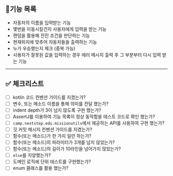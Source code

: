 ## 🎯기능 목록

- 자동차의 이름을 입력받는 기능
- 몇번을 이동시킬건지 사용자에게 입력을 받는 기능
- 랜덤을 활용해 전진 조건을 판단하는 기능
- 현재위치에 맞추어 자동차들을 출력하는 기능
- 누가 우승했는지 체크 (중복 가능)
- 사용자가 잘못된 값을 입력하는 경우 에러 메시지 출력 후 그 부분부터 다시 입력 받는 기능



---

## ✅ 체크리스트

- [ ] kotlin 코드 컨벤션 가이드를 지켰는가?
- [ ] 변수, 또는 메소드 이름을 통해 의미를 전달 했는가?
- [ ] indent depth가 3이 넘지 않도록 구현 했는가?
- [ ] AssertJ를 이용하여 기능 목록이 정상 동작함을 테스트 코드로 확인 했는가?
- [ ] `camp.nextstep.edu.missionutils`에서 제공하는 API를 사용하여 구현 했는가?
- [ ] 깃 커밋 메시지 컨벤션 가이드를 지켰는가?
- [ ] 함수(또는 메소드)가 한 가지 일만 하는가?
- [ ] 함수(또는 메소드)의 파라미터가 3개를 넘지 않았는가?
- [ ] 함수(또는 메소드)의 길이가 10라인을 넘어가지 않았는가?
- [ ] `else`를 지양했는가?
- [ ] 도메인 로직에 단위 테스트를 구현했는가?
- [ ] enum 클래스를 활용 했는가?